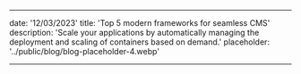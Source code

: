 ---

date: '12/03/2023'
title: 'Top 5 modern frameworks for seamless CMS'
description: 'Scale your applications by automatically managing the deployment and scaling of containers based on demand.'
placeholder: '../public/blog/blog-placeholder-4.webp'

---